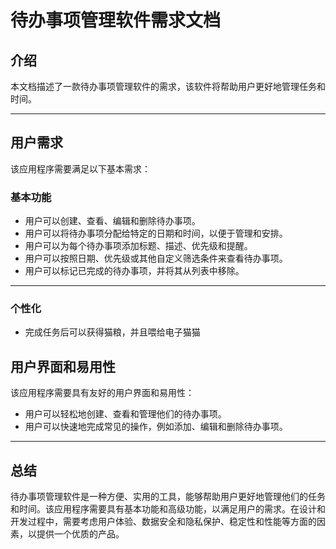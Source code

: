 # 待办事项管理软件需求文档

## 介绍

本文档描述了一款待办事项管理软件的需求，该软件将帮助用户更好地管理任务和时间。

---
## 用户需求

该应用程序需要满足以下基本需求：

### 基本功能

- 用户可以创建、查看、编辑和删除待办事项。
- 用户可以将待办事项分配给特定的日期和时间，以便于管理和安排。
- 用户可以为每个待办事项添加标题、描述、优先级和提醒。
- 用户可以按照日期、优先级或其他自定义筛选条件来查看待办事项。
- 用户可以标记已完成的待办事项，并将其从列表中移除。
---

### 个性化

- 完成任务后可以获得猫粮，并且喂给电子猫猫

## 用户界面和易用性

该应用程序需要具有友好的用户界面和易用性：

- 用户可以轻松地创建、查看和管理他们的待办事项。
- 用户可以快速地完成常见的操作，例如添加、编辑和删除待办事项。

---

## 总结

待办事项管理软件是一种方便、实用的工具，能够帮助用户更好地管理他们的任务和时间。该应用程序需要具有基本功能和高级功能，以满足用户的需求。在设计和开发过程中，需要考虑用户体验、数据安全和隐私保护、稳定性和性能等方面的因素，以提供一个优质的产品。
